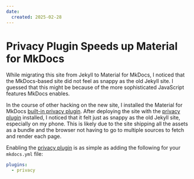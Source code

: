 ```yaml
---
date:
  created: 2025-02-28
---
```


# Privacy Plugin Speeds up Material for MkDocs

While migrating this site from Jekyll to Material for MkDocs, I noticed that
the MkDocs-based site did not feel as snappy as the old Jekyll site. I guessed
that this might be because of the more sophisticated JavaScript features MkDocs
enables.

In the course of other hacking on the new site, I installed the Material for
MkDocs [built-in privacy plugin](https://squidfunk.github.io/mkdocs-material/plugins/privacy/).
After deploying the site with the [privacy plugin](https://squidfunk.github.io/mkdocs-material/plugins/privacy/)
installed, I noticed that it felt just as snappy as the old Jekyll site,
especially on my phone. This is likely due to the site shipping all the
assets as a bundle and the browser not having to go to multiple sources to
fetch and render each page.

Enabling the [privacy plugin](https://squidfunk.github.io/mkdocs-material/plugins/privacy/)
is as simple as adding the following for your `mkdocs.yml` file:

``` yaml
plugins:
  - privacy
```